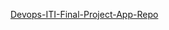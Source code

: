 [Devops-ITI-Final-Project-App-Repo](https://github.com/AhmedIbrahim-CS/Devops-ITI-Final-Project-App-Repo.git)
